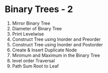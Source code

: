 
# Binary Trees - 2

1. Mirror Binary Tree
2. Diameter of Binary Tree
3. Print Levelwise
4. Construct Tree using Inorder and Preorder
5. Construct Tree using Inorder and Postorder
6. Create & Insert Duplicate Node
7. Minimum and Maximum in the Binary Tree
8. level order Traversal
9. Path Sum Root to Leaf
